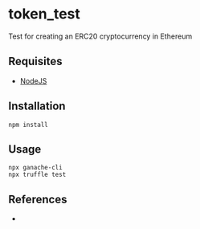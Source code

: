# token_test
Test for creating an ERC20 cryptocurrency in Ethereum

## Requisites
* [NodeJS](https://nodejs.org/)

## Installation
```
npm install
```

## Usage
```
npx ganache-cli
npx truffle test
```

## References
* 
